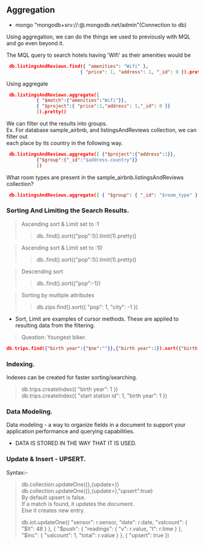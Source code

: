 ## Aggregation
* mongo "mongodb+srv://<username>:<password>@<cluster>.mongodb.net/admin"(Connection to db)

Using aggregation, we can do the things we used to previously with MQL and go even beyond it. 

The MQL query to search hotels having 'Wifi' as their amenities would be 

```json
 db.listingsAndReviews.find({ "amenities": "Wifi" },
                           { "price": 1, "address": 1, "_id": 0 }).pretty()
```                           
                           
Using aggregate
 
```json
 db.listingsAndReviews.aggregate([
           { "$match":{"amenities":"Wifi"}},
           { "$project":{ "price":1,"address": 1,"_id": 0 }}
           ]).pretty()
```

We can filter out the results into groups.<br> 
Ex. For database sample_airbnb, and listingsAndReviews collection, we can filter out <br>
each place by its country in the following way. 

```json
 db.listingsAndReviews.aggregate([ {"$project":{"address":1}},
           {"$group":{"_id":"$address.country"}}
 		   ])
```

What room types are present in the sample_airbnb.listingsAndReviews collection?
```json
 db.listingsAndReviews.aggregate([ { "$group": { "_id": "$room_type" } }])

```
### Sorting And Limiting the Search Results. 
> Ascending sort & Limit set to :1
>>db.<collection>.find().sort({"pop":1}).limit(1).pretty()

> Ascending sort & Limit set to :10
>> db.<collection>.find().sort({"pop":1}).limit(1).pretty()

> Descending sort 
>> db.<collection>.find().sort({"pop":-1})

> Sorting by multiple attributes
>> db.zips.find().sort({ "pop": 1, "city": -1 })

* Sort, Limit are examples of cursor methods. These are applied to resulting data from the filtering. 

> Question: Youngest biker. 
```json
db.trips.find({"birth year":{"$ne":""}},{"birth year":1}).sort({"birth year":-1}).limit(1)
```
### Indexing.

Indexes can be created for faster sorting/searching. 

> db.trips.createIndex({ "birth year": 1 }) <br>
> db.trips.createIndex({ "start station id": 1, "birth year": 1 })


### Data Modeling. 

Data modeling - a way to organize fields in a document to support your application performance and querying capabilities.

* DATA IS STORED IN THE WAY THAT IT IS USED. 


### Update & Insert - UPSERT. 

Syntax:-
> db.collection.updateOne({<query to locate>},{update>}) 
> <br>db.collection.updateOne({<query to locate>},{update>},"upsert":true)
> <br>By default upsert is false.
> <br>If a match is found, it updates the document. 
> <br>Else it creates new entry.    
> 
> 
> db.iot.updateOne({ "sensor": r.sensor, "date": r.date,
                   "valcount": { "$lt": 48 } },
                         { "$push": { "readings": { "v": r.value, "t": r.time } },
                        "$inc": { "valcount": 1, "total": r.value } },
                 { "upsert": true })

